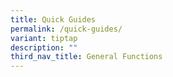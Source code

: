 ```yaml
---
title: Quick Guides
permalink: /quick-guides/
variant: tiptap
description: ""
third_nav_title: General Functions
---
```

